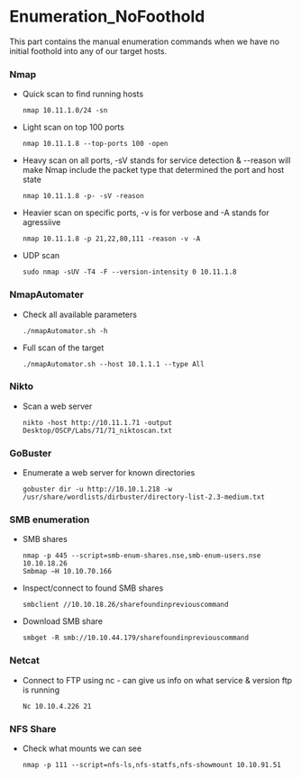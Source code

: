 # Enumeration_NoFoothold

This part contains the manual enumeration commands when we have no initial foothold into any of our target hosts.

 ### Nmap 

 * Quick scan to find running hosts
   ```
   nmap 10.11.1.0/24 -sn 
   ```
 * Light scan on top 100 ports
   ```
   nmap 10.11.1.8 --top-ports 100 -open
   ```
 * Heavy scan on all ports, -sV stands for service detection & --reason will make Nmap include the packet type that determined the port and host state
   ```
   nmap 10.11.1.8 -p- -sV -reason
   ```
  * Heavier scan on specific ports, -v is for verbose and -A stands for agressiive
    ```
    nmap 10.11.1.8 -p 21,22,80,111 -reason -v -A 
    ```
  * UDP scan 
    ```
    sudo nmap -sUV -T4 -F --version-intensity 0 10.11.1.8
    ```
 ### NmapAutomater
 * Check all available parameters
   ```
   ./nmapAutomator.sh -h
   ```
 * Full scan of the target 
   ```
   ./nmapAutomator.sh --host 10.1.1.1 --type All
   ```
### Nikto
 * Scan a web server
   ```
   nikto -host http://10.11.1.71 -output Desktop/OSCP/Labs/71/71_niktoscan.txt 
   ```
### GoBuster
 * Enumerate a web server for known directories
   ```
   gobuster dir -u http://10.10.1.218 -w /usr/share/wordlists/dirbuster/directory-list-2.3-medium.txt  
   ```
### SMB enumeration
 * SMB shares
   ```
   nmap -p 445 --script=smb-enum-shares.nse,smb-enum-users.nse 10.10.18.26
   Smbmap –H 10.10.70.166 
   ```
 * Inspect/connect to found SMB shares
   ```
   smbclient //10.10.18.26/sharefoundinpreviouscommand
   ```
 * Download SMB share
   ```
   smbget -R smb://10.10.44.179/sharefoundinpreviouscommand
   ```
### Netcat
 * Connect to FTP using nc - can give us info on what service & version ftp is running
   ```
   Nc 10.10.4.226 21
   ```
### NFS Share
 * Check what mounts we can see
   ```
   nmap -p 111 --script=nfs-ls,nfs-statfs,nfs-showmount 10.10.91.51
   ```
